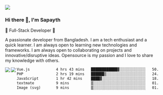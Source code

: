 <!-- **sapayth/sapayth** is a ✨ _special_ ✨ repository because its `README.md` (this file) appears on your GitHub profile.

Here are some ideas to get you started:

- 🔭 I’m currently working on ...
- 🌱 I’m currently learning ...
- 👯 I’m looking to collaborate on ...
- 🤔 I’m looking for help with ...
- 💬 Ask me about ...
- 📫 How to reach me: ...
- 😄 Pronouns: ...
- ⚡ Fun fact: ...
-->
![](https://user-images.githubusercontent.com/74038190/226190894-18e959ba-d458-4a94-ac44-790190f2a947.gif)
### Hi there 👋, I'm Sapayth

🚀 Full-Stack Developer 🚀

A passionate developer from Bangladesh. I am a tech enthusiast and a quick learner. I am always open to learning new technologies and frameworks. I am always open to collaborating on projects and innovative/disruptive ideas. Opensource is my passion and I love to share my knowledge with others.

<div>
<a href="https://github.com/sapayth/github-readme-stats">
  <img align="left" src="https://github-readme-stats.vercel.app/api?username=sapayth&show_icons=true&count_private=true" />
</a>
<a href="https://github.com/sapayth/github-readme-stats">
  <img align="left" src="https://github-readme-stats.vercel.app/api/top-langs/?username=sapayth" />
</a>
</div>
<!--START_SECTION:waka-->

```txt
Vue.js            4 hrs 43 mins   ████████████▓░░░░░░░░░░░░   50.66 %
PHP               2 hrs 19 mins   ██████▒░░░░░░░░░░░░░░░░░░   24.90 %
JavaScript        1 hr 42 mins    ████▓░░░░░░░░░░░░░░░░░░░░   18.38 %
textmate          9 mins          ▒░░░░░░░░░░░░░░░░░░░░░░░░   01.75 %
Image (svg)       9 mins          ▒░░░░░░░░░░░░░░░░░░░░░░░░   01.72 %
```

<!--END_SECTION:waka-->
